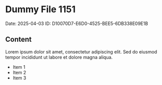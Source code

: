 # Dummy File 1151

Date: 2025-04-03
ID: D10070D7-E6D0-4525-BEE5-6DB338E09E1B

## Content

Lorem ipsum dolor sit amet, consectetur adipiscing elit.
Sed do eiusmod tempor incididunt ut labore et dolore magna aliqua.

* Item 1
* Item 2
* Item 3

